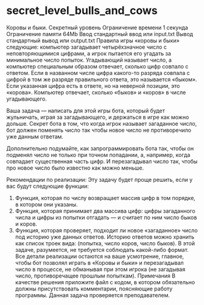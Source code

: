 # secret_level_bulls_and_cows
Коровы и быки. Секретный уровень
Ограничение времени	1 секунда
Ограничение памяти	64Mb
Ввод	стандартный ввод или input.txt
Вывод	стандартный вывод или output.txt
Правила игры «коровы и быки» следующие: компьютер загадывает четырёхзначное число с неповторяющимися цифрами, а игрок пытается его угадать за минимальное число попыток. Угадывающий называет число, а компьютер специальным образом отвечает, сколько цифр совпало с ответом. Если в названном числе цифра какого-то разряда совпала с цифрой в том же разряде правильного ответа, это называется «быком». Если указанная цифра есть в ответе, но на неверной позиции, это «корова». Компьютер отвечает, сколько «быков» и «коров» в числе угадывающего.

Ваша задача — написать для этой игры бота, который будет жульничать, играя за загадывающего, и держаться в игре как можно дольше. Секрет бота в том, что когда игрок называет загаданное число, бот должен поменять число так чтобы новое число не противоречило уже данным ответам.

Дополнительно подумайте, как запрограммировать бота так, чтобы он подменял число не только при точном попадании, а, например, когда совпадает существенная часть цифр. И перезагадывал число так, чтобы про новое число было известно как можно меньше.

Рекомендации по реализации: Эту задачу будет проще решить, если у вас будут следующие функции:
1.	Функция, которая по числу возвращает массив цифр в том порядке, в котором они указаны.
2.	Функция, которая принимает два массива цифр: цифры загаданного числа и цифры из попытки отгадать — и считает по ним число быков и коров.
3.	Функция, которая проверяет, подходит ли новое «загаданное» число под историю уже данных ответов. Историю ответов можно хранить как список троек вида: (попытка, число коров, число быков).
В этой задаче, разумеется, не требуется соблюдать какой-либо формат. Все детали реализации остаются на ваше усмотрение, главное, чтобы бот позволял играть в «Коровы и быки» и перезагадывал число в процессе, не обманывая при этом игрока (не загадывая число, противоречащее прошлым попыткам).
Примечания
В качестве решения приложите файл с кодом, в котором обязательно должны присутствовать комментарии, поясняющие работу программы. Данная задача проверяется преподавателем.

